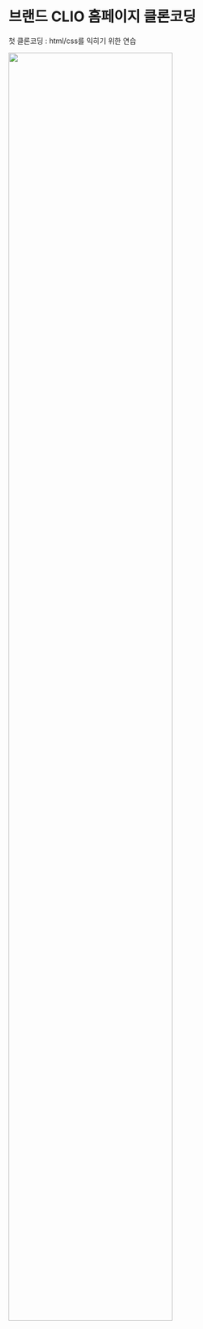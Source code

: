 ﻿# 브랜드 CLIO 홈페이지 클론코딩

첫 클론코딩 : html/css를 익히기 위한 연습

<img width="80%" src="https://user-images.githubusercontent.com/85798544/159167898-88f01457-cc42-40af-ade4-59dc2ca0a453.jpg"/>
